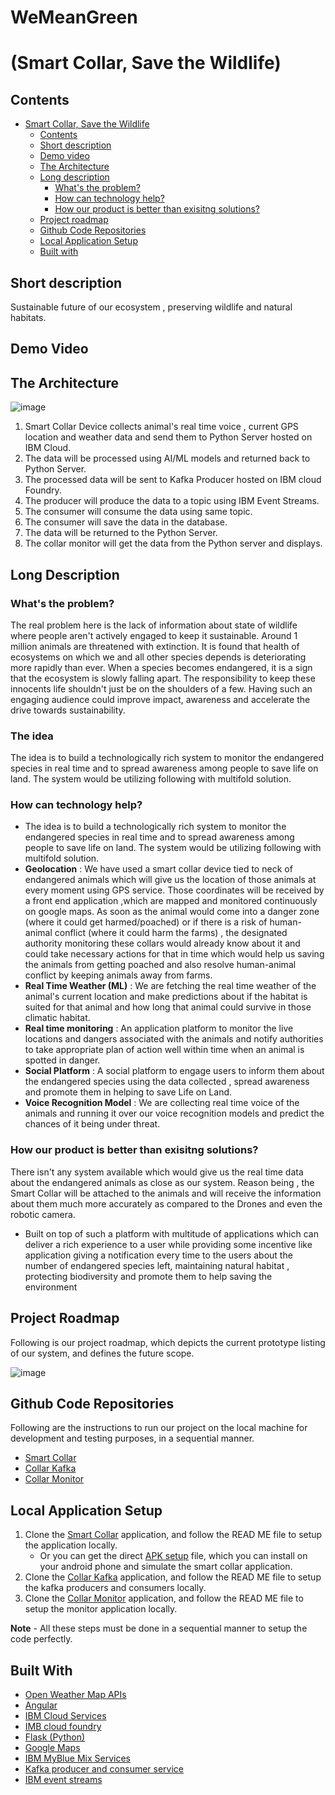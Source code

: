 # WeMeanGreen
# (Smart Collar, Save the Wildlife)

## Contents
- [Smart Collar, Save the Wildlife](#submission-or-project-name)
    - [Contents](#contents)
    - [Short description](#short-description)
  - [Demo video](#demo-video)
  - [The Architecture](#the-architecture)
  - [Long description](#long-description)
    - [What's the problem?](#whats-the-problem)
    - [How can technology help?](#how-can-technology-help)
    - [How our product is better than exisitng solutions?](#how-our-product-is-better-than-exisitng-solutions)
  - [Project roadmap](#project-roadmap)
  - [Github Code Repositories](#github-code-repositories)
  - [Local Application Setup](#local-application-setup)
  - [Built with](#built-with)

## Short description

Sustainable future of our ecosystem , preserving wildlife and natural habitats.

## Demo Video

## The Architecture

![image](https://user-images.githubusercontent.com/25299400/122579914-0b0ab680-d073-11eb-9f71-9fa5adcd23ed.png)

1. Smart Collar Device collects animal's real time voice , current GPS location and weather data and send them to Python Server hosted on IBM Cloud.
2. The data will be processed using AI/ML models and returned back to Python Server.
3. The processed data will be sent to Kafka Producer hosted on IBM cloud Foundry.
4. The producer will produce the data to a topic using IBM Event Streams.
5. The consumer will consume the data using same topic.
6. The consumer will save the data in the database.
7. The data will be returned to the Python Server.
8. The collar monitor  will get the data from the Python server and displays.

## Long Description

### What's the problem?

The real problem here is the lack of information about state of wildlife where people aren't actively engaged to keep it sustainable. Around 1 million animals are threatened with extinction. It is found that health of ecosystems on which we and all other species depends is deteriorating more rapidly than ever. When a species becomes endangered, it is a sign that the ecosystem is slowly falling apart. The responsibility to keep these innocents life shouldn't just be on the shoulders of a few. Having such an engaging audience could improve impact, awareness and accelerate the drive towards sustainability.

### The idea

The idea is to build a technologically rich system to monitor the endangered species in real time and to spread awareness among people to save life on land. The system would be utilizing following with multifold solution.

### How can technology help?

- The idea is to build a technologically rich system to monitor the endangered species in real time and to spread awareness among people to save life on land. The system would be utilizing following with multifold solution.
- **Geolocation** : We have used a smart collar device tied to neck of endangered animals which will give us the location of those animals at every moment using GPS service. Those coordinates will be received by a front end application ,which are mapped and monitored continuously on google maps. As soon as the animal would come into a danger zone (where it could get harmed/poached) or if there is a risk of human-animal conflict (where it could harm the farms) , the  designated authority monitoring these collars would already know about it and could take necessary actions for that in time which would help us saving the animals from getting poached and also resolve human-animal conflict by keeping animals away from farms.
- **Real Time Weather (ML)** : We are fetching the real time weather of the animal's current location and make predictions about if the habitat is suited for that animal and how long that animal could survive in those climatic habitat.
- **Real time monitoring** : An application platform to monitor the live locations and dangers associated with the animals and notify authorities to take appropriate plan of action well within time when an animal is spotted in danger.
- **Social Platform** : A social platform to engage users to inform them about the endangered species using the data collected , spread awareness and promote them in helping to save Life on Land.
- **Voice Recognition Model** : We are collecting real time voice of the animals and running it over our voice recognition models and predict the chances of it being under threat.

### How our product is better than exisitng solutions?

There isn't any system available which would give us the real time data about the endangered animals as close as our system. Reason being , the Smart Collar will be attached to the animals and will receive the information about them much more accurately as compared to the Drones and even the robotic camera.

- Built on top of such a platform with multitude of applications which can deliver a rich experience to a user while providing some incentive like application giving a notification every time to the users about the number of endangered species left, maintaining natural habitat , protecting biodiversity and promote them to help saving the environment

## Project Roadmap

Following is our project roadmap, which depicts the current prototype listing of our system, and defines the future scope. 

![image](https://user-images.githubusercontent.com/25299400/122579972-19f16900-d073-11eb-9c27-74db226d9f0c.png)

## Github Code Repositories

Following are the instructions to run our project on the local machine for development and testing purposes, in a sequential manner.

- [Smart Collar](https://github.com/chhabrabhishek/Collar)
- [Collar Kafka](https://github.com/chhabrabhishek/collar_kafka)
- [Collar Monitor](https://github.com/chhabrabhishek/collar_monitor)

## Local Application Setup

1. Clone the [Smart Collar](https://github.com/chhabrabhishek/Collar) application, and follow the READ ME file to setup the application locally.
    - Or you can get the direct [APK setup](https://github.com/chhabrabhishek/Collar/blob/master/app-debug.apk) file, which you can install on your android phone and simulate the smart collar application.
2. Clone the [Collar Kafka](https://github.com/chhabrabhishek/collar_kafka) application, and follow the READ ME file to setup the kafka producers and consumers locally.
3. Clone the [Collar Monitor](https://github.com/chhabrabhishek/collar_monitor) application, and follow the READ ME file to setup the monitor application locally.

**Note** - All these steps must be done in a sequential manner to setup the code perfectly.

## Built With

- [Open Weather Map APIs](https://openweathermap.org/api)
- [Angular](https://angular.io/)
- [IBM Cloud Services](https://www.ibm.com/in-en/cloud/cloud-foundry)
- [IMB cloud foundry](https://cloud.ibm.com/catalog)
- [Flask (Python)](https://flask.palletsprojects.com/en/2.0.x/)
- [Google Maps](https://www.google.com/maps)
- [IBM MyBlue Mix Services](https://www.ibm.com/support/pages/overview-ibm-bluemix)
- [Kafka producer and consumer service](https://kafka.apache.org/)
- [IBM event streams](https://cloud.ibm.com/catalog/services/event-streams)

